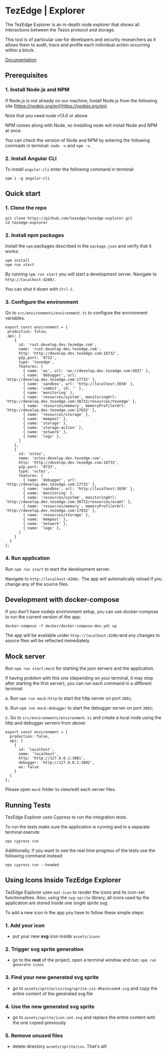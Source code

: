 # TezEdge | Explorer

The TezEdge Explorer is an in-depth node explorer that shows all interactions between the Tezos protocol and storage. 

This tool is of particular use for developers and security researchers as it allows them to audit, trace and profile each individual action occurring within a block.

[Documentation](https://docs.tezedge.com/tezedge/explorer)

## Prerequisites

### 1. Install Node.js and NPM

If Node.js is not already on our machine, Install Node.js from the following site [https://nodejs.org/en](https://nodejs.org/en).

Note that you need node v13.0 or above.

NPM comes along with Node, so installing node will install Node and NPM at once.

You can check the version of Node and NPM by entering the following commads in terminal: `node -v` and `npm -v`.

### 2. Install Angular CLI

To install `angular-cli` enter the following command in terminal:

```
npm i -g angular-cli
```

## Quick start

### 1. Clone the repo
```
git clone https://github.com/tezedge/tezedge-explorer.git
cd tezedge-explorer
```

### 2. Install npm packages
Install the `npm` packages described in the `package.json` and verify that it works:

```
npm install
npm run start
```
By running `npm run start` you will start a development server. Navigate to `http://localhost:4200/`.

You can shut it down with `Ctrl-C`.


### 3. Configure the environment

Go to `src/environments/environment.ts` to configure the environment variables.

```
export const environment = {
 production: false,
 api: [
    {
      id: 'rust.develop.dev.tezedge.com',
      name: 'rust.develop.dev.tezedge.com',
      http: 'http://develop.dev.tezedge.com:18732',
      p2p_port: '9732',
      type: 'tezedge',
      features: [
        { name: 'ws', url: 'ws://develop.dev.tezedge.com:4927' },
        { name: 'debugger', url: 'http://develop.dev.tezedge.com:17732' },
        { name: 'sandbox', url: 'http://localhost:3030' },
        { name: 'commit', id: '' },
        { name: 'monitoring' },
        { name: 'resources/system', monitoringUrl: 'http://develop.dev.tezedge.com:38732/resources/tezedge' },
        { name: 'resources/memory', memoryProfilerUrl: 'http://develop.dev.tezedge.com:17832' },
        { name: 'resources/storage' },
        { name: 'mempool' },
        { name: 'storage' },
        { name: 'storage-action' },
        { name: 'network' },
        { name: 'logs' },
      ]
    },
    {
      id: 'octez',
      name: 'octez.develop.dev.tezedge.com',
      http: 'http://develop.dev.tezedge.com:18733',
      p2p_port: '9733',
      type: 'octez',
      features: [
        { name: 'debugger', url: 'http://develop.dev.tezedge.com:17732' },
        { name: 'sandbox', url: 'http://localhost:3030' },
        { name: 'monitoring' },
        { name: 'resources/system', monitoringUrl: 'http://develop.dev.tezedge.com:38732/resources/ocaml' },
        { name: 'resources/memory', memoryProfilerUrl: 'http://develop.dev.tezedge.com:17832' },
        { name: 'resources/storage' },
        { name: 'mempool' },
        { name: 'network' },
        { name: 'logs' },
      ]
    }
  ]
};
```

### 4. Run application

Run `npm run start` to start the development server. 

Navigate to `http://localhost:4200/`. The app will automatically reload if you change any of the source files.

## Development with docker-compose

If you don't have nodejs environment setup, you can use docker-compose to run the current version
of the app:

```
docker-compose -f docker/docker-compose-dev.yml up
```

The app will be available under `http://localhost:4200/`and any changes to source files will
be reflected immediately.

## Mock server

Run `npm run start:mock` for starting the json servers and the application. 

If having problem with this one (depending on your terminal, it may stop after starting the first server), you can run each command in a different terminal:

a. Run `npm run mock:http` to start the http server on port `3001`;

b. Run `npm run mock:debugger` to start the debugger server on port `3002`;

c. Go to `src/environments/environment.ts` and create a local node using the http and debugger servers from above:
```
export const environment = {
  production: false,
  api: [
    {
      id: 'localhost',
      name: 'localhost',
      http: 'http://127.0.0.1:3001',
      debugger: 'http://127.0.0.1:3002',
      ws: false
    }
  ]
};
```

Please open `mock` folder to view/edit each server files.


## Running Tests

TezEdge Explorer uses Cypress to run the integration tests.

To run the tests make sure the application is running and in a separate terminal execute

`npx cypress run`

Additionally, if you want to see the real time progress of the tests use the following command instead:

`npx cypress run --headed`


## Using Icons Inside TezEdge Explorer

TezEdge Explorer uses `mat-icon` to render the icons and its icon-set functionalities. Also, using the `svg-sprite` library, all icons used by the application are stored inside _one single sprite svg_.

To add a new icon in the app you have to follow these simple steps:

### 1. Add your icon
- put your new **svg** icon inside `assets/icons`

### 2. Trigger svg sprite generation
- go to the **root** of the project, open a terminal window and run: `npm run generate-icons`

### 3. Find your new generated svg sprite
- go to `assets/sprite/css/svg/sprite.css-#hashcode#.svg` and copy the entire content of the generated svg file

### 4. Use the new generated svg sprite
- go to `assets/sprite/icon-set.svg` and replace the entire content with the one copied previously

### 5. Remove unused files
- delete directory `assets/sprite/css`. That's all!
